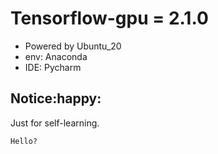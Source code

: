 # Tensorflow-gpu = 2.1.0
- Powered by Ubuntu_20 
- env: Anaconda
- IDE: Pycharm

## Notice:happy:
Just for self-learning.

`Hello?`